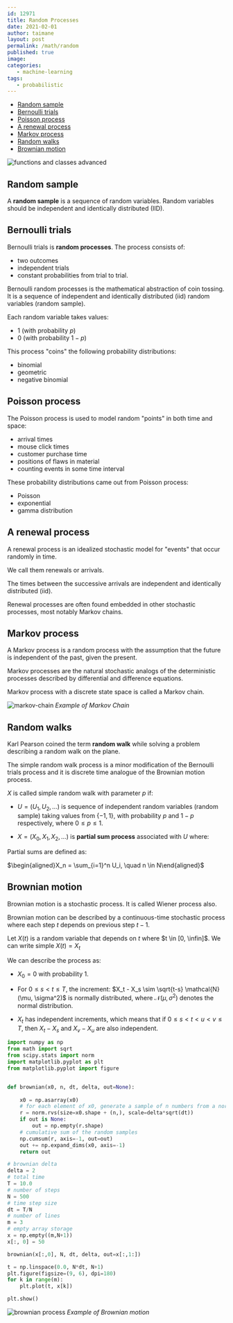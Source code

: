 ```yaml
---
id: 12971
title: Random Processes
date: 2021-02-01
author: taimane
layout: post
permalink: /math/random
published: true
image: 
categories: 
   - machine-learning
tags:
   - probabilistic
---
```

<script type="text/x-mathjax-config">
    MathJax.Hub.Config({
      tex2jax: {
        skipTags: ['script', 'noscript', 'style', 'textarea', 'pre'],
        inlineMath: [['$','$']]
      }
    });
</script>
<script src="https://cdn.mathjax.org/mathjax/latest/MathJax.js?config=TeX-AMS-MML_HTMLorMML" type="text/javascript"></script>

- [Random sample](#random-sample)
- [Bernoulli trials](#bernoulli-trials)
- [Poisson process](#poisson-process)
- [A renewal process](#a-renewal-process)
- [Markov process](#markov-process)
- [Random walks](#random-walks)
- [Brownian motion](#brownian-motion)

![functions and classes advanced](/wp-content/uploads/2021/01/flipping.png)


## Random sample

A **random sample** is a sequence of random variables. Random variables should be independent and identically distributed (IID). 

## Bernoulli trials

Bernoulli trials is **random processes**. The process consists of:
* two outcomes
* independent trials 
* constant probabilities from trial to trial. 

Bernoulli random processes is the mathematical abstraction of coin tossing. It is a sequence of independent and identically distributed (iid) random variables (random sample).

Each random variable takes values:

* 1 (with probability $p$)
* 0 (with probability $1-p$)

This process "coins" the following probability distributions: 

* binomial
* geometric
* negative binomial


## Poisson process 

The Poisson process is used to model random "points" in both time and space:

* arrival times
* mouse click times
* customer purchase time
* positions of flaws in material
* counting events in some time interval

These probability distributions came out from Poisson process:

* Poisson 
* exponential
* gamma distribution


## A renewal process 

A renewal process is an idealized stochastic model for "events" that occur randomly in time.

We call them renewals or arrivals.

The times between the successive arrivals are independent and identically distributed (iid). 

Renewal processes are often found embedded in other stochastic processes, most notably Markov chains.


## Markov process

A Markov process is a random process with the assumption that the future is independent of the past, given the present. 

Markov processes are the natural stochastic analogs of the deterministic processes described by differential and difference equations.

Markov process with a discrete state space is called a Markov chain.


![markov-chain](/wp-content/uploads/2021/02/markov-chain.png)
_Example of Markov Chain_

## Random walks

Karl Pearson coined the term **random walk** while solving a problem describing a random walk on the plane.

The simple random walk process is a minor modification of the Bernoulli trials process and it is discrete time analogue of the Brownian motion process.

${X}$ is called simple random walk with parameter $p$ if:

* ${U} = (U_1, U_2, \ldots)$ is sequence of independent random variables (random sample) taking values from $\{-1, 1\}$, with probability $p$ and $1-p$ respectively, where $0 \le p \le 1$.

* ${X} = (X_0, X_1, X_2, \ldots)$  is **partial sum process** associated with $U$ where:

Partial sums are defined as:


$\begin{aligned}X_n = \sum_{i=1}^n U_i, \quad n \in N\end{aligned}$


## Brownian motion 

Brownian motion is a stochastic process. It is called Wiener process also. 

Brownian motion can be described by a continuous-time stochastic process where each step $t$ depends on previous step $t-1$.

Let $X(t)$ is a random variable that depends on $t$ where $t \in [0, \infin]$. We can write simple $X(t) = X_t$

We can describe the process as:

* $X_0 = 0$ with probability 1.

* For $0 \leq s < t \leq T$, the increment: $X_t - X_s \sim \sqrt{t-s} \mathcal{N}(\mu, \sigma^2)$ is normally distributed, where $\mathcal{N}(\mu, \sigma^2)$ denotes the normal distribution. 

* $X_t$ has independent increments, which means that if $0 \leq s < t < u < v \leq T$, then $X_t - X_s$ and $X_v - X_u$ are also independent. 


```python
import numpy as np
from math import sqrt
from scipy.stats import norm
import matplotlib.pyplot as plt
from matplotlib.pyplot import figure


def brownian(x0, n, dt, delta, out=None):
 
    x0 = np.asarray(x0)
    # for each element of x0, generate a sample of n numbers from a normal PDF
    r = norm.rvs(size=x0.shape + (n,), scale=delta*sqrt(dt))
    if out is None:
        out = np.empty(r.shape)
    # cumulative sum of the random samples
    np.cumsum(r, axis=-1, out=out)
    out += np.expand_dims(x0, axis=-1)
    return out

# brownian delta
delta = 2
# total time
T = 10.0
# number of steps
N = 500
# time step size
dt = T/N
# number of lines
m = 3
# empty array storage
x = np.empty((m,N+1))
x[:, 0] = 50

brownian(x[:,0], N, dt, delta, out=x[:,1:])

t = np.linspace(0.0, N*dt, N+1)
plt.figure(figsize=(9, 6), dpi=180)
for k in range(m):
    plt.plot(t, x[k])   

plt.show()
```

![brownian process ](/wp-content/uploads/2021/02/brownian.png)
_Example of Brownian motion_